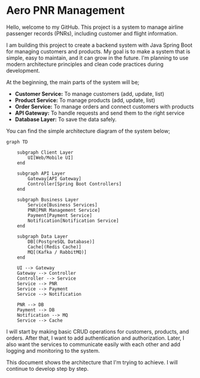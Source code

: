 # Aero PNR Management
Hello, welcome to my GitHub. This project is a system to manage airline passenger records (PNRs), including customer and flight information.

I am building this project to create a backend system with Java Spring Boot for managing customers and products. My goal is to make a system that is simple, easy to maintain, and it can grow in the future. I'm planning to use modern architecture principles and clean code practices during development.

At the beginning, the main parts of the system will be;
- **Customer Service:** To manage customers (add, update, list)
- **Product Service:** To manage products (add, update, list) 
- **Order Service:** To manage orders and connect customers with products
- **API Gateway:** To handle requests and send them to the right service
- **Database Layer:** To save the data safely.

You can find the simple architecture diagram of the system below;

```mermaid
graph TD

    subgraph Client Layer
        UI[Web/Mobile UI]
    end

    subgraph API Layer
        Gateway[API Gateway]
        Controller[Spring Boot Controllers]
    end

    subgraph Business Layer
        Service[Business Services]
        PNR[PNR Management Service]
        Payment[Payment Service]
        Notification[Notification Service]
    end

    subgraph Data Layer
        DB[(PostgreSQL Database)]
        Cache[(Redis Cache)]
        MQ[(Kafka / RabbitMQ)]
    end

    UI --> Gateway
    Gateway --> Controller
    Controller --> Service
    Service --> PNR
    Service --> Payment
    Service --> Notification

    PNR --> DB
    Payment --> DB
    Notification --> MQ
    Service --> Cache
```

I will start by making basic CRUD operations for customers, products, and orders. After that, I want to add authentication and authorization. Later, I also want the services to communicate easily with each other and add logging and monitoring to the system.

This document shows the architecture that I'm trying to achieve. I will continue to develop step by step.
